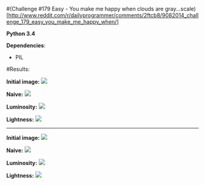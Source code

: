 #(Challenge #179 Easy - You make me happy when clouds are gray...scale)[http://www.reddit.com/r/dailyprogrammer/comments/2ftcb8/9082014_challenge_179_easy_you_make_me_happy_when/]

**Python 3.4**

**Dependencies**:
- PIL

#Results:

**Initial image:**
![](/results/1/test1.jpg)

**Naive:**
![](/results/1/naive1.png)

**Luminosity:**
![](/results/1/luminosity1.png)

**Lightness:**
![](/results/1/lightness1.png)


***

**Initial image:**
![](/results/2/test2.png)

**Naive:**
![](/results/2/naive2.png)

**Luminosity:**
![](/results/2/luminosity2.png)

**Lightness:**
![](/results/2/lightness2.png)